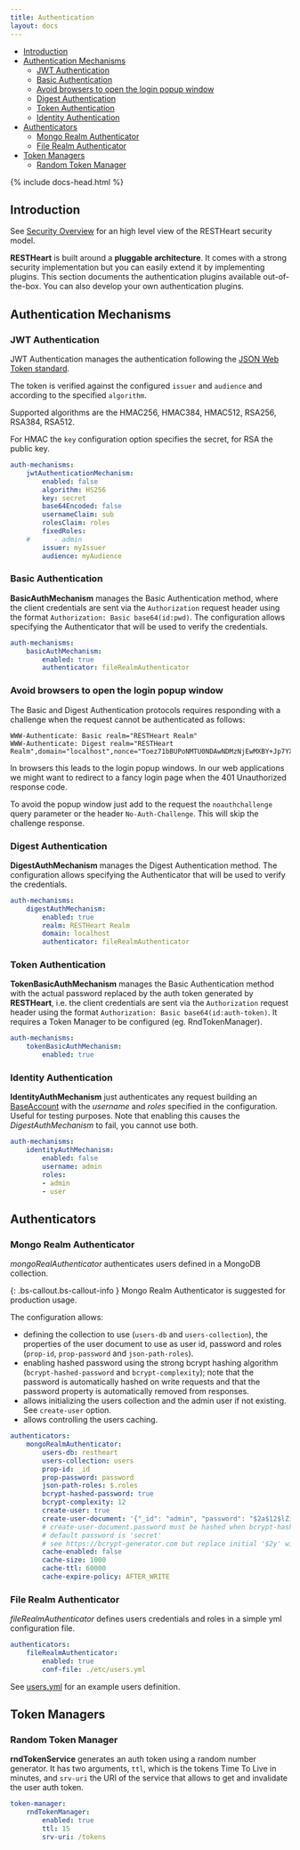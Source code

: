 ```yaml
---
title: Authentication
layout: docs
---
```


<div markdown="1" class="d-none d-xl-block col-xl-2 order-last bd-toc">

-   [Introduction](#introduction)
-   [Authentication Mechanisms](#authentication-mechanisms)
    -   [JWT Authentication](#jwt-authentication)
    -   [Basic Authentication](#basic-authentication)
    -   [Avoid browsers to open the login popup window](#avoid-browsers-to-open-the-login-popup-window)
    -   [Digest Authentication](#digest-authentication)
    -   [Token Authentication](#token-authentication)
    -   [Identity Authentication](#identity-authentication)
-   [Authenticators](#authenticators)
    -   [Mongo Realm Authenticator](#mongo-realm-authenticator)
    -   [File Realm Authenticator](#file-realm-authenticator)
-   [Token Managers](#token-managers)
    -   [Random Token Manager](#random-token-manager)

</div>
<div markdown="1" class="col-12 col-md-9 col-xl-8 py-md-3 bd-content">

{% include docs-head.html %}

## Introduction

See [Security Overview](/docs/security/overview) for an high level view of the RESTHeart security model.

**RESTHeart** is built around a **pluggable architecture**. It comes with a strong security implementation but you can easily extend it by implementing plugins. This section documents the authentication plugins available out-of-the-box. You can also develop your own authentication plugins.

## Authentication Mechanisms

### JWT Authentication

JWT Authentication manages the authentication following the <a href="https://jwt.io" target="_blank">JSON Web Token standard</a>.

The token is verified against the configured `issuer` and `audience` and according to the specified `algorithm`.

Supported algorithms are the HMAC256, HMAC384, HMAC512, RSA256, RSA384, RSA512.

For HMAC the `key` configuration option specifies the secret, for RSA the public key.

```yml
auth-mechanisms:
    jwtAuthenticationMechanism:
        enabled: false
        algorithm: HS256
        key: secret
        base64Encoded: false
        usernameClaim: sub
        rolesClaim: roles
        fixedRoles:
    #      - admin
        issuer: myIssuer
        audience: myAudience
```

### Basic Authentication

**BasicAuthMechanism** manages the Basic Authentication method, where the client credentials are sent via the `Authorization` request header using the format `Authorization: Basic base64(id:pwd)`. The configuration allows specifying the Authenticator that will be used to verify the credentials.

```yml
auth-mechanisms:
    basicAuthMechanism:
        enabled: true
        authenticator: fileRealmAuthenticator
```

### Avoid browsers to open the login popup window

The Basic and Digest Authentication protocols requires responding with a challenge when the request cannot be authenticated as follows:

```
WWW-Authenticate: Basic realm="RESTHeart Realm"
WWW-Authenticate: Digest realm="RESTHeart Realm",domain="localhost",nonce="Toez71bBUPoNMTU0NDAwNDMzNjEwMXBY+Jp7YX/GVMcxAd61FpY=",opaque="00000000000000000000000000000000",algorithm=MD5,qop="auth"
```

In browsers this leads to the login popup windows. In our web applications we might want to redirect to a fancy login page when the 401 Unauthorized response code.

To avoid the popup window just add to the request the `noauthchallenge` query parameter or the header `No-Auth-Challenge`. This will skip the challenge response.

### Digest Authentication

**DigestAuthMechanism** manages the Digest Authentication method. The configuration allows specifying the Authenticator that will be used to verify the credentials.

```yml
auth-mechanisms:
    digestAuthMechanism:
        enabled: true
        realm: RESTHeart Realm
        domain: localhost
        authenticator: fileRealmAuthenticator
```

### Token Authentication

**TokenBasicAuthMechanism** manages the Basic Authentication method with the actual password replaced by the auth token generated by **RESTHeart**, i.e. the client credentials are sent via the `Authorization` request header using the format `Authorization: Basic base64(id:auth-token)`. It requires a Token Manager to be configured (eg. RndTokenManager).

```yml
auth-mechanisms:
    tokenBasicAuthMechanism:
        enabled: true
```

### Identity Authentication

**IdentityAuthMechanism** just authenticates any request building an [BaseAccount](https://github.com/SoftInstigate/restheart/blob/master/security/src/main/java/io/RESTHeart/plugins/authentication/impl/BaseAccount.java) with the _username_ and _roles_ specified in the configuration. Useful for testing purposes. Note that enabling this causes the _DigestAuthMechanism_ to fail, you cannot use both.

```yml
auth-mechanisms:
    identityAuthMechanism:
        enabled: false
        username: admin
        roles:
        - admin
        - user
```

## Authenticators

### Mongo Realm Authenticator

_mongoRealAuthenticator_ authenticates users defined in a MongoDB collection.

{: .bs-callout.bs-callout-info }
Mongo Realm Authenticator is suggested for production usage.

The configuration allows:

-   defining the collection to use (`users-db` and `users-collection`), the properties of the user document to use as user id, password and roles (`prop-id`, `prop-password` and `json-path-roles`).
-   enabling hashed password using the strong bcrypt hashing algorithm (`bcrypt-hashed-password` and `bcrypt-complexity`); note that the password is automatically hashed on write requests and that the password property is automatically removed from responses.
-   allows initializing the users collection and the admin user if not existing. See `create-user` option.
-   allows controlling the users caching.

```yml
authenticators:
    mongoRealmAuthenticator:
        users-db: restheart
        users-collection: users
        prop-id: _id
        prop-password: password
        json-path-roles: $.roles
        bcrypt-hashed-password: true
        bcrypt-complexity: 12
        create-user: true
        create-user-document: '{"_id": "admin", "password": "$2a$12$lZiMMNJ6pkyg4uq/I1cF5uxzUbU25aXHtg7W7sD2ED7DG1wzUoo6u", "roles": ["admin"]}'
        # create-user-document.password must be hashed when bcrypt-hashed-password=true
        # default password is 'secret'
        # see https://bcrypt-generator.com but replace initial '$2y' with '$2a'
        cache-enabled: false
        cache-size: 1000
        cache-ttl: 60000
        cache-expire-policy: AFTER_WRITE
```

### File Realm Authenticator

_fileRealmAuthenticator_ defines users credentials and roles in a simple yml configuration file.

```yml
authenticators:
    fileRealmAuthenticator:
        enabled: true
        conf-file: ./etc/users.yml
```

See [users.yml](https://github.com/SoftInstigate/restheart/blob/master/core/etc/users.yml) for an example users definition.

## Token Managers

### Random Token Manager

**rndTokenService** generates an auth token using a random number generator. It has two arguments, `ttl`, which is the tokens Time To Live in minutes, and `srv-uri` the URI of the service that allows to get and invalidate the user auth token.

```yml
token-manager:
    rndTokenManager:
        enabled: true
        ttl: 15
        srv-uri: /tokens
```
